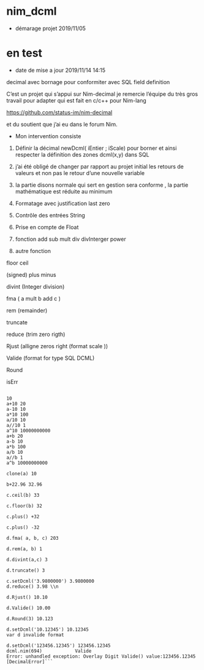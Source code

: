 # nim_dcml

- démarage projet 2019/11/05
# en test 

- date de mise a jour 2019/11/14 14:15


decimal avec bornage pour conformiter avec SQL field definition

C’est un projet qui s’appui sur Nim-decimal
je remercie l’équipe du très gros travail pour adapter qui est fait en c/c++ pour Nim-lang

https://github.com/status-im/nim-decimal

et du soutient que j’ai eu dans le forum Nim.

- Mon intervention consiste 

1. Définir la décimal newDcml( iEntier ; iScale) pour borner et ainsi respecter la définition des zones dcml(x,y) dans SQL 

2. j’ai été obligé de changer par rapport au projet initial les retours de valeurs et non pas le retour d’une nouvelle variable

3. la partie disons normale qui sert en gestion sera conforme , la partie mathématique est réduite au minimum

4. Formatage avec justification last zero

5. Contrôle des entrées String

6. Prise en compte de Float

7. fonction
  add  sub  mult  div  divInterger  power
8. autre fonction

  floor ceil  
  
  (signed) plus minus
  
  divint (Integer division)
  
  fma ( a mult b  add c )
  
  rem (remainder)
  
  truncate
  
  reduce  (trim zero rigth)

  Rjust  (alligne zeros right (format scale ))
  
  Valide (format for type SQL DCML)
  
  Round
  
  isErr


 ```..TEST.. 
 
10
a+10 20
a-10 10
a*10 100
a/10 10
a//10 1
a^10 10000000000
a+b 20
a-b 10
a*b 100
a/b 10
a//b 1
a^b 10000000000

 clone(a) 10

 b+22.96 32.96

 c.ceil(b) 33

 c.floor(b) 32

 c.plus() +32

 c.plus() -32

 d.fma( a, b, c) 203

 d.rem(a, b) 1

 d.divint(a,c) 3

 d.truncate() 3

c.setDcml('3.9800000') 3.9800000
 d.reduce() 3.98 \\n

 d.Rjust() 10.10

 d.Valide() 10.00

 d.Round(3) 10.123

d.setDcml('10.12345') 10.12345
var d invalide format 

d.setDcml('123456.12345') 123456.12345
dcml.nim(694)            Valide
Error: unhandled exception: Overlay Digit Valide() value:123456.12345  [DecimalError]```
  
  
  
